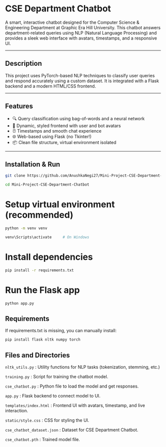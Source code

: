 # CSE Department Chatbot

A smart, interactive chatbot designed for the Computer Science & Engineering Department at Graphic Era Hill University. This chatbot answers department-related queries using NLP (Natural Language Processing) and provides a sleek web interface with avatars, timestamps, and a responsive UI.

---

## Description

This project uses PyTorch-based NLP techniques to classify user queries and respond accurately using a custom dataset. It is integrated with a Flask backend and a modern HTML/CSS frontend.

---

## Features

- 🔍 Query classification using bag-of-words and a neural network
- 💬 Dynamic, styled frontend with user and bot avatars
- ⏰ Timestamps and smooth chat experience
- 🌐 Web-based using Flask (no Tkinter!)
- 📦 Clean file structure, virtual environment isolated

---

## Installation & Run

```bash
git clone https://github.com/AnushkaNegi27/Mini-Project-CSE-Department-Chatbot.git
```
```bash
cd Mini-Project-CSE-Department-Chatbot
```

# Setup virtual environment (recommended)
```bash
python -m venv venv
```
```bash
venv\Scripts\activate     # On Windows
```

# Install dependencies
```bash
pip install -r requirements.txt
```

# Run the Flask app
```bash
python app.py
```

## Requirements

If requirements.txt is missing, you can manually install:
```bash
pip install flask nltk numpy torch
```

## Files and Directories

```nltk_utils.py``` : Utility functions for NLP tasks (tokenization, stemming, etc.)

```training.py``` : Script for training the chatbot model.

```cse_chatbot.py``` : Python file to load the model and get responses.

```app.py``` : Flask backend to connect model to UI.

```templates/index.html``` : Frontend UI with avatars, timestamp, and live interaction.

```static/style.css``` : CSS for styling the UI.

```cse_chatbot_dataset.json``` : Dataset for CSE Department Chatbot.

```cse_chatbot.pth``` : Trained model file.



